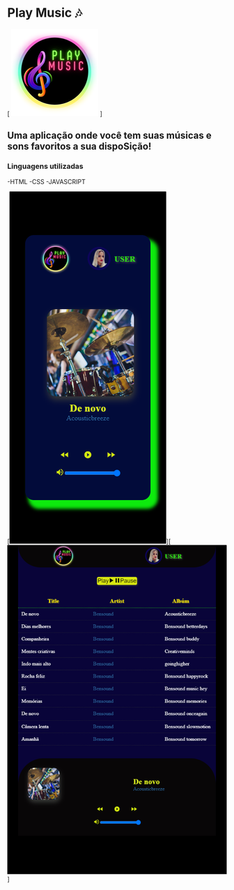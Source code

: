# Play Music 🎶
[
<img src="src/img/logo.png">
]

## Uma aplicação onde você tem suas músicas e sons favoritos a sua dispoSição!
### Linguagens utilizadas
-HTML
-CSS
-JAVASCRIPT


[<img src="Galaxy-Note-3-360x640.png">][<img src="Large-Screen-688x1031.png">]

